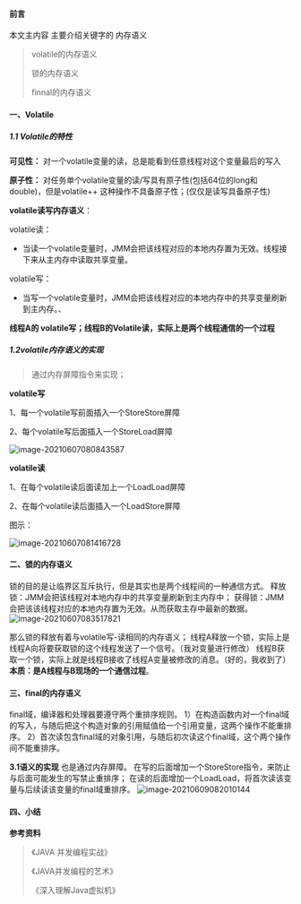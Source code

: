 #### 前言

本文主内容 主要介绍关键字的 内存语义

> volatile的内存语义
>
> 锁的内存语义
>
> finnal的内存语义

#### 一、Volatile

##### **1.1 Volatile的特性**

**可见性：** 对一个volatile变量的读，总是能看到任意线程对这个变量最后的写入

**原子性：** 对任务单个volatile变量的读/写具有原子性(包括64位的long和double)，但是volatile++ 这种操作不具备原子性；(仅仅是读写具备原子性)

**volatile读写内存语义**：

volatile读：

- 当读一个volatile变量时，JMM会把该线程对应的本地内存置为无效。线程接下来从主内存中读取共享变量。

volatile写：

- 当写一个volatile变量时，JMM会把该线程对应的本地内存中的共享变量刷新到主内存。、

**线程A的 volatile写；线程B的Volatile读，实际上是两个线程通信的一个过程**

##### **1.2volatile内存语义的实现**

> 通过内存屏障指令来实现；

**volatile写**

1、每一个volatile写前面插入一个StoreStore屏障

2、每个volatile写后面插入一个StoreLoad屏障



![image-20210607080843587](https://gitee.com/liuzihao169/pic/raw/master/image/20210607080845.png)

**volatile读**

1、在每个volatile读后面读加上一个LoadLoad屏障

2、在每个volatile读后面插入一个LoadStore屏障

图示：

![image-20210607081416728](https://gitee.com/liuzihao169/pic/raw/master/image/20210607081418.png)

#### 二、锁的内存语义

锁的目的是让临界区互斥执行，但是其实也是两个线程间的一种通信方式。
释放锁：JMM会把该线程对本地内存中的共享变量刷新到主内存中；
获得锁：JMM会把该该线程对应的本地内存置为无效。从而获取主存中最新的数据。
![image-20210607083517821](https://gitee.com/liuzihao169/pic/raw/master/image/20210607083519.png)

那么锁的释放有着与volatile写-读相同的内存语义；
线程A释放一个锁，实际上是线程A向将要获取锁的这个线程发送了一个信号。（我对变量进行修改）
线程B获取一个锁，实际上就是线程B接收了线程A变量被修改的消息。（好的，我收到了）
**本质：是A线程与B现场的一个通信过程**。

#### 三、final的内存语义

final域，编译器和处理器要遵守两个重排序规则。
1）在构造函数内对一个final域的写入，与随后把这个构造对象的引用赋值给一个引用变量，这两个操作不能重排序。
2）首次读包含final域的对象引用，与随后初次读这个final域，这个两个操作间不能重排序。

**3.1语义的实现**
也是通过内存屏障。
在写的后面增加一个StoreStore指令，来防止与后面可能发生的写禁止重排序；
在读的后面增加一个LoadLoad，将首次读该变量与后续读该变量的final域重排序。
![image-20210609082010144](https://gitee.com/liuzihao169/pic/raw/master/image/20210609082011.png)

#### 四、小结

**参考资料**

> 《JAVA 并发编程实战》
>
> 《JAVA并发编程的艺术》
>
> 《深入理解Java虚拟机》



